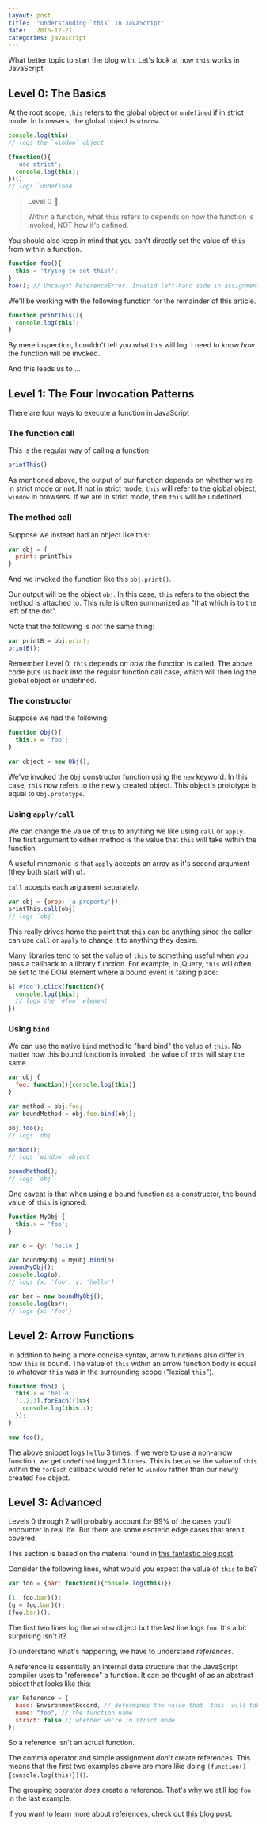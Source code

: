 ```yaml
---
layout: post
title:  "Understanding `this` in JavaScript"
date:   2016-12-21
categories: javascript
---
```


What better topic to start the blog with. Let's look at how `this` works in JavaScript.

## Level 0: The Basics

At the root scope, `this` refers to the global object or `undefined` if in strict mode. In browsers, the global object is `window`.

```javascript
console.log(this);
// logs the `window` object

(function(){
  'use strict';
  console.log(this);
})()
// logs `undefined`
```


> Level 0 🔑
>
> Within a function, what `this` refers to depends on how the function is invoked, NOT how it's defined.

You should also keep in mind that you can't directly set the value of `this` from within a function.

```javascript
function foo(){
  this = 'trying to set this!';
}
foo(); // Uncaught ReferenceError: Invalid left-hand side in assignment
```

We'll be working with the following function for the remainder of this article.

```javascript
function printThis(){
  console.log(this);
}
```

By mere inspection, I couldn't tell you what this will log. I need to know  _how_ the function will be invoked.

And this leads us to ...

## Level 1: The Four Invocation Patterns

There are four ways to execute a function in JavaScript

### The function call
This is the regular way of calling a function

```javascript
printThis()
```

As mentioned above, the output of our function depends on whether we're in strict mode or not. If not in strict mode, `this` will refer to the global object, `window` in browsers. If we are in strict mode, then `this` will be undefined.


### The method call
Suppose we instead had an object like this:

```javascript
var obj = {
  print: printThis
}
```

And we invoked the function like this `obj.print()`.

Our output will be the object `obj`. In this case, `this` refers to the object the method is attached to. This rule is often summarized as "that which is to the left of the dot".

Note that the following is _not_ the same thing:

```javascript
var printB = obj.print;
printB();
```

Remember Level 0, `this` depends on _how_ the function is called. The above code puts us back into the regular function call case, which will then log the global object or undefined.

### The constructor

Suppose we had the following:

```javascript
function Obj(){
  this.x = 'foo';
}

var object = new Obj();
```

We've invoked the `Obj` constructor function using the `new` keyword. In this case, `this` now refers to the newly created object. This object's prototype is equal to `Obj.prototype`.

### Using `apply/call`

We can change the value of `this` to anything we like using `call` or `apply`. The first argument to either method is the value that `this` will take within the function.

A useful mnemonic is that `apply` accepts an array as it's second argument (they both start with _a_).

`call` accepts each argument separately.

```javascript
var obj = {prop: 'a property'});
printThis.call(obj)
// logs `obj`
```

This really drives home the point that `this` can be anything since the caller can use `call` or `apply` to change it to anything they desire.

Many libraries tend to set the value of `this` to something useful when you pass a callback to a library function. For example, in jQuery, `this` will often be set to the DOM element where a bound event is taking place:

```javascript
$('#foo').click(function(){
  console.log(this);
  // logs the `#foo` element
})
```

### Using `bind`

We can use the native `bind` method to "hard bind" the value of `this`. No matter how this bound function is invoked, the value of `this` will stay the same.

```javascript
var obj {
  foo: function(){console.log(this)}
}

var method = obj.foo;
var boundMethod = obj.foo.bind(obj);

obj.foo();
// logs `obj`

method();
// logs `window` object

boundMethod();
// logs `obj`
```

One caveat is that when using a bound function as a constructor, the bound value of `this` is ignored.

```javascript
function MyObj {
  this.x = 'foo';
}

var o = {y: 'hello'}

var boundMyObj = MyObj.bind(o);
boundMyObj();
console.log(o);
// logs {x: 'foo', y: 'hello'}

var bar = new boundMyObj();
console.log(bar);
// logs {x: 'foo'}
```

## Level 2: Arrow Functions

In addition to being a more concise syntax, arrow functions also differ in how `this` is bound. The value of `this` within an arrow function body is equal to whatever `this` was in the surrounding scope ("lexical `this`").

```javascript
function foo() {
  this.x = 'hello';
  [1,2,3].forEach(()=>{
    console.log(this.x);
  });
}

new foo();
```

The above snippet logs `hello` 3 times. If we were to use a non-arrow function, we get `undefined` logged 3 times. This is because the value of `this` within the `forEach` callback would refer to `window` rather than our newly created `foo` object.

## Level 3: Advanced

Levels 0 through 2 will probably account for 99% of the cases you'll encounter in real life. But there are some esoteric edge cases that aren't covered.

This section is based on the material found in [this fantastic blog post](http://perfectionkills.com/know-thy-reference/).

Consider the following lines, what would you expect the value of `this` to be?

```javascript
var foo = {bar: function(){console.log(this)}};

(1, foo.bar)();
(g = foo.bar)();
(foo.bar)();
```

The first two lines log the `window` object but the last line logs `foo`. It's a bit surprising isn't it?

To understand what's happening, we have to understand _references_.

A reference is essentially an internal data structure that the JavaScript compiler uses to "reference" a function. It can be thought of as an abstract object that looks like this:

```javascript
var Reference = {
  base: EnvironmentRecord, // determines the value that `this` will take
  name: "foo", // the function name
  strict: false // whether we're in strict mode
};
```
So a reference isn't an actual function.

The comma operator and simple assignment _don't_ create references. This means that the first two examples above are more like doing `(function(){console.log(this)})()`.

The grouping operator _does_ create a reference. That's why we still log `foo` in the last example.

If you want to learn more about references, check out [this blog post](http://perfectionkills.com/know-thy-reference/).

